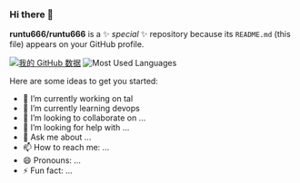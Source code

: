 ### Hi there 👋

**runtu666/runtu666** is a ✨ _special_ ✨ repository because its `README.md` (this file) appears on your GitHub profile.

[![我的 GitHub 数据](https://github-readme-stats.vercel.app/api?username=runtu666&show_icons=true&theme=dark&count_private=true)]()
![Most Used Languages](https://github-readme-stats.vercel.app/api/top-langs/?username=runtu666&theme=dark&layout=compact)

Here are some ideas to get you started:

- 🔭 I’m currently working on tal
- 🌱 I’m currently learning devops
- 👯 I’m looking to collaborate on ...
- 🤔 I’m looking for help with ...
- 💬 Ask me about ...
- 📫 How to reach me: ...
- 😄 Pronouns: ...
- ⚡ Fun fact: ...
